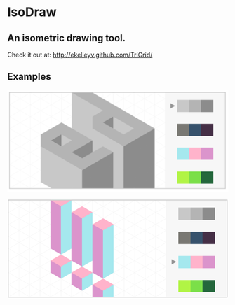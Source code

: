 IsoDraw
=======

An isometric drawing tool.
-------------------------


Check it out at:
<a href="http://ekelleyv.github.com/TriGrid/">http://ekelleyv.github.com/TriGrid/</a>

Examples
----------

![ed](img/ed.png)


![exclame](img/exclame.png)
